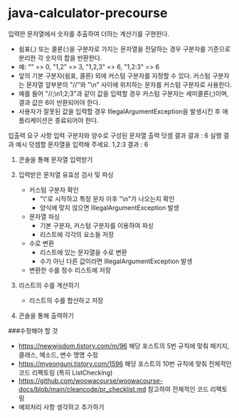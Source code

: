 # java-calculator-precourse

입력한 문자열에서 숫자를 추출하여 더하는 계산기를 구현한다.

- 쉼표(,) 또는 콜론(:)을 구분자로 가지는 문자열을 전달하는 경우 구분자를 기준으로 분리한 각 숫자의 합을 반환한다.
- 예: "" => 0, "1,2" => 3, "1,2,3" => 6, "1,2:3" => 6
- 앞의 기본 구분자(쉼표, 콜론) 외에 커스텀 구분자를 지정할 수 있다. 커스텀 구분자는 문자열 앞부분의 "//"와 "\n" 사이에 위치하는 문자를 커스텀 구분자로 사용한다.
- 예를 들어 "//;\n1;2;3"과 같이 값을 입력할 경우 커스텀 구분자는 세미콜론(;)이며, 결과 값은 6이 반환되어야 한다.
- 사용자가 잘못된 값을 입력할 경우 IllegalArgumentException을 발생시킨 후 애플리케이션은 종료되어야 한다.

입출력 요구 사항
입력
구분자와 양수로 구성된 문자열
출력
덧셈 결과
결과 : 6
실행 결과 예시
덧셈할 문자열을 입력해 주세요.
1,2:3
결과 : 6

1. 콘솔을 통해 문자열 입력받기

2. 입력받은 문자열 유효성 검사 및 파싱
   - 커스텀 구분자 확인
     - "\\"로 시작하고 특정 문자 이후 "\n"가 나오는지 확인
     - 양식에 맞지 않으면 IllegalArgumentException 발생
   - 문자열 파싱
     - 기본 구분자, 커스텀 구분자를 이용하여 파싱
     - 리스트에 각각의 요소들 저장
   - 수로 변환
     - 리스트에 있는 문자열을 수로 변환
     - 수가 아닌 다른 값이라면 IllegalArgumentException 발생
   - 변환한 수를 정수 리스트에 저장

3. 리스트의 수를 계산하기
   - 리스트의 수를 합산하고 저장

4. 콘솔을 통해 출력하기

###수정해야 할 것
- https://newwisdom.tistory.com/m/96 해당 포스트의 5번 규칙에 맞춰 패키지, 클래스, 메소드, 변수 명명 수정
- https://myeonguni.tistory.com/1596 해당 포스트의 10번 규칙에 맞춰 전체적인 코드 리팩토링 (특히 ListChecking)
- https://github.com/woowacourse/woowacourse-docs/blob/main/cleancode/pr_checklist.md 참고하여 전체적인 코드 리팩토링
- 예외처리 사항 생각하고 추가하기
